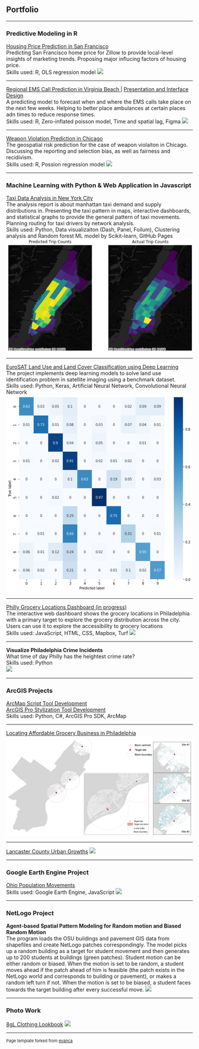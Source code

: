 ## Portfolio

---

### Predictive Modeling in R 

[Housing Price Prediction in San Francisco](/MyProject/MUSA_507_Midterm_writeup_HippoHippo.html)<br/>
Predicting San Francisco home price for Zillow to provide local-level insights of marketing trends. Proposing major influcing factors of housing price.<br/>
Skills used: R, OLS regression model
<img src="images/sfpredict.jpg?raw=true"/>

---
[Regional EMS Call Prediction in Virginia Beach ](/MyProject/Xiaoran_Yujing_TeamPsyduckHeadache~!)|
[Presentation and Interface Design](/MyProject/EMS_presentation.pdf)<br/>
A predicting model to forecast when and where the EMS calls take place on the next few weeks. Helping to better place ambulances at certain places adn times to reduce response times.<br/> 
Skills used: R, Zero-inflated poisson model, Time and spatial lag, Figma 
<img src="images/combine.jpg?raw=true"/>

---
[Weapon Violation Prediction in Chicago](/MyProject/XiaoranWang_RiskPrediction)<br/>
The geospatial risk prediction for the case of weapon violaiton in Chicago. Discussing the reporting and selection bias, as well as fairness and recidivism.<br/> 
Skills used: R, Possion regression model
<img src="images/wv.jpg?raw=true"/>


---


### Machine Learning with Python & Web Application in Javascript

[Taxi Data Analysis in New York City](https://xinyimsumyee.github.io/tanalyxi/)<br/>
The analysis report is about manhattan taxi demand and supply distributions in. Presenting the taxi pattern in maps, interactive dashboards, and statistical graphs to provide the general pattern of taxi movements. Planning routing for taxi drivers by network analysis.<br/>
Skills used: Python, Data visualizaiton (Dash, Panel, Foilum), Clustering analysis and Random forest ML model by Scikit-learn, GitHub Pages 
<img src="images/taxi.jpg?raw=true"/>

---

[EuroSAT Land Use and Land Cover Classification using Deep Learning](https://drive.google.com/file/d/1DdgQhLryrquVw9WmXliKnpikwFXm6duj/view?usp=sharing)<br/>
The project implements deep learning models to solve land use identification problem in satellite imaging using a benchmark dataset.<br/>
Skills used: Python, Keras, Artificial Neural Network, Convolutional Neural Network
<img src="images/DL.png?raw=true"/>

---

[Philly Grocery Locations Dashboard (in progress)](/MyProject/finalproject-611/index.html)<br/>
The interactive web dashboard shows the grocery locations in Philadelphia with a primary target to explore the grocery distribution across the city. Users can use it to explore the accessibility to grocery locations<br/>
Skills used: JavaScript, HTML, CSS, Mapbox, Turf
<img src="images/finalprojectImg.gif?raw=true"/>

---

**Visualize Philadelphia Crime Incidents**<br/> 
What time of day Philly has the heightest crime rate?<br/> 
Skills used: Python <br/>
<img src="/MyProject/philly_crime.gif?raw=true"/>

---


### ArcGIS Projects

[ArcMap Script Tool Development](/MyProject/ArcMapToolSummarize.pdf)<br/>
[ArcGIS Pro Stylization Tool Development](/MyProject/UsersManual.pdf)<br/>
Skills used: Python, C#, ArcGIS Pro SDK, ArcMap


---
[Locating Affordable Grocery Business in Philadelphia](/MyProject/Wang,Xiaoran11.pdf)<br/>
<img src="images/capstone.jpg?raw=true"/>

---

[Lancaster County Urban Growths](/MyProject/LancasterCountyUrbanGrowthProject.pdf)
<img src="images/urbandevelop.jpg?raw=true"/>

---


### Google Earth Engine Project

[Ohio Population Movements](/MyProject/Ohio_Population_Movement.pdf)<br/>
Skills used: Google Earth Engine, JavaScript
<img src="images/gee.jpg?raw=true"/>

---

### NetLogo Project

**Agent-based Spatial Pattern Modeling for Random motion and Biased Random Motion** <br/>
The program loads the OSU buildings and pavement GIS data from shapefiles and create NetLogo patches correspondingly. The model picks up a random building as a target for student movement and then generates up to 200 students at buildings (green patches). Student motion can be either random or biased. When the motion is set to be random, a student moves ahead if the patch ahead of him is feasible (the patch exists in the NetLogo world and corresponds to building or pavement), or makes a random left turn if not. When the motion is set to be biased, a student faces towards the target building after every successful move.
<img src="images/netlogo.gif?raw=true"/>

---

### Photo Work
[8gL Clothing Lookbook](https://www.8gl.store/lookbook)
<img src="images/lookbook.jpg?raw=true"/>


---
<p style="font-size:11px">Page template forked from <a href="https://github.com/evanca/quick-portfolio">evanca</a></p>
<!-- Remove above link if you don't want to attibute -->
